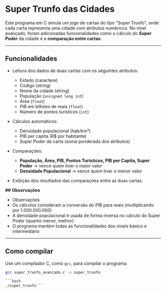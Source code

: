 # Super Trunfo das Cidades

Este programa em C simula um jogo de cartas do tipo "Super Trunfo", onde cada carta representa uma cidade com atributos numéricos. No nível avançado, foram adicionadas funcionalidades como o cálculo do **Super Poder** da cidade e a **comparação entre cartas**.

---

## Funcionalidades

- Leitura dos dados de duas cartas com os seguintes atributos:
  - Estado (caractere)
  - Código (string)
  - Nome da cidade (string)
  - População (`unsigned long int`)
  - Área (`float`)
  - PIB em bilhões de reais (`float`)
  - Número de pontos turísticos (`int`)

- Cálculos automáticos:
  - Densidade populacional (hab/km²)
  - PIB per capita (R$ por habitante)
  - Super Poder da carta (soma ponderada dos atributos)

- Comparações:
  - **População, Área, PIB, Pontos Turísticos, PIB per Capita, Super Poder** → vence quem tiver o maior valor
  - **Densidade Populacional** → vence quem tiver o menor valor

- Exibição dos resultados das comparações entre as duas cartas.

**## Observações**
- Observações
- Os cálculos consideram a conversão do PIB para reais (multiplicando por 1.000.000.000)
- A densidade populacional é usada de forma inversa no cálculo do Super Poder (quanto menor, melhor)
- O programa mantém todas as funcionalidades dos níveis básico e intermediário

---

## Como compilar

Use um compilador C, como `gcc`, para compilar o programa:

```bash
gcc super_trunfo_avancado.c -o super_trunfo

```bash
./super_trunfo```


